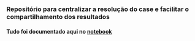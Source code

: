 ### Repositório para centralizar a resolução do case e facilitar o compartilhamento dos resultados

#### Tudo foi documentado aqui no [notebook](https://github.com/the-data-dude/pismo_interview/blob/main/analysis.ipynb)
